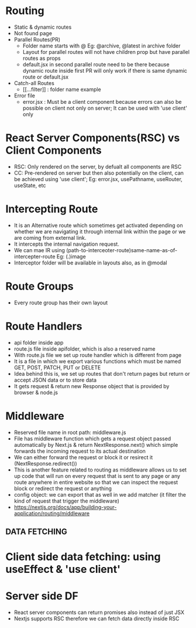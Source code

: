 # Routing

- Static & dynamic routes
- Not found page
- Parallel Routes(PR)
  - Folder name starts with @ Eg: @archive, @latest in archive folder
  - Layout for parallel routes will not have children prop but have parallel routes as props
  - default.jsx in second parallel route need to be there because dynamic route inside first PR will only work if there is same dynamic route or default.jsx
- Catch-all Routes
  - [[...filter]] : folder name example
- Error file
  - error.jsx : Must be a client component because errors can also be possible on client not only on server; It can be used with 'use client' only

# React Server Components(RSC) vs Client Components

- RSC: Only rendered on the server, by defualt all components are RSC
- CC: Pre-rendered on server but then also potentially on the client, can be achieved using 'use client'; Eg: error.jsx, usePathname, useRouter, useState, etc

# Intercepting Route

- It is an Alternative route which sometimes get activated depending on whether we are navigating it through internal link within the page or we are coming from external link.
- It intercepts the internal navigation request.
- We can mae IR using (path-to-interceoter-route)same-name-as-of-intercepter-route Eg: (.)image
- Interceptor folder will be available in layouts also, as in @modal

# Route Groups

- Every route group has their own layout

# Route Handlers

- api folder inside app
- route.js file inside apifolder, which is also a reserved name
- With route.js file we set up route handler which is different from page
- It is a file in which we export various functions which must be named GET, POST, PATCH, PUT or DELETE
- Idea behind this is, we set up routes that don't return pages but return or accept JSON data or to store data
- It gets request & return new Response object that is provided by browser & node.js

# Middleware

- Reserved file name in root path: middleware.js
- File has middleware function which gets a request object passed automatically by Next.js & return NextResponse.next() which simple forwards the incoming request to its actual destination
- We can either forward the request or block it or resirect it (NextResponse.redirect())
- This is another feature related to routing as middleware allows us to set up code that will run on every request that is sent to any page or any route anywhere in entire website so that we can inspect the request block or redirect the request or anything
- config object: we can export that as well in we add matcher (it filter the kind of request that trigger the middleware)
- https://nextjs.org/docs/app/building-your-application/routing/middleware

## DATA FETCHING

# Client side data fetching: using useEffect & 'use client'

# Server side DF

- React server components can return promises also instead of just JSX
- Nextjs supports RSC therefore we can fetch data directly inside RSC
